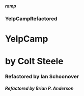 ##### ramp
### YelpCampRefactored
# YelpCamp

# by Colt Steele
### Refactored by Ian Schoonover
##### Refactored by Brian P. Anderson
